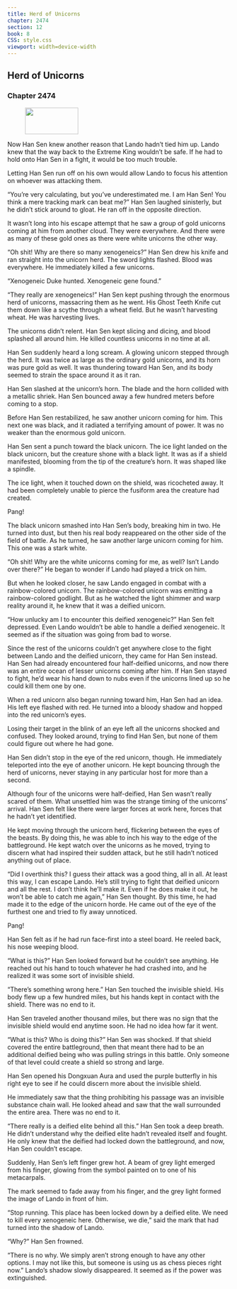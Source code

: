 ```yaml
---
title: Herd of Unicorns
chapter: 2474
section: 12
book: 8
CSS: style.css
viewport: width=device-width
---
```


## Herd of Unicorns

### Chapter 2474

<figure>
	<img src="../Images/gem.gif" alt="" id="gem" width="120" height="60" />
</figure>

Now Han Sen knew another reason that Lando hadn’t tied him up. Lando knew that the way back to the Extreme King wouldn’t be safe. If he had to hold onto Han Sen in a fight, it would be too much trouble.

Letting Han Sen run off on his own would allow Lando to focus his attention on whoever was attacking them.

“You’re very calculating, but you’ve underestimated me. I am Han Sen! You think a mere tracking mark can beat me?” Han Sen laughed sinisterly, but he didn’t stick around to gloat. He ran off in the opposite direction.

It wasn’t long into his escape attempt that he saw a group of gold unicorns coming at him from another cloud. They were everywhere. And there were as many of these gold ones as there were white unicorns the other way.

“Oh shit! Why are there so many xenogeneics?” Han Sen drew his knife and ran straight into the unicorn herd. The sword lights flashed. Blood was everywhere. He immediately killed a few unicorns.

“Xenogeneic Duke hunted. Xenogeneic gene found.”

“They really are xenogeneics!” Han Sen kept pushing through the enormous herd of unicorns, massacring them as he went. His Ghost Teeth Knife cut them down like a scythe through a wheat field. But he wasn’t harvesting wheat. He was harvesting lives.

The unicorns didn’t relent. Han Sen kept slicing and dicing, and blood splashed all around him. He killed countless unicorns in no time at all.

Han Sen suddenly heard a long scream. A glowing unicorn stepped through the herd. It was twice as large as the ordinary gold unicorns, and its horn was pure gold as well. It was thundering toward Han Sen, and its body seemed to strain the space around it as it ran.

Han Sen slashed at the unicorn’s horn. The blade and the horn collided with a metallic shriek. Han Sen bounced away a few hundred meters before coming to a stop.

Before Han Sen restabilized, he saw another unicorn coming for him. This next one was black, and it radiated a terrifying amount of power. It was no weaker than the enormous gold unicorn.

Han Sen sent a punch toward the black unicorn. The ice light landed on the black unicorn, but the creature shone with a black light. It was as if a shield manifested, blooming from the tip of the creature’s horn. It was shaped like a spindle.

The ice light, when it touched down on the shield, was ricocheted away. It had been completely unable to pierce the fusiform area the creature had created.

Pang!

The black unicorn smashed into Han Sen’s body, breaking him in two. He turned into dust, but then his real body reappeared on the other side of the field of battle. As he turned, he saw another large unicorn coming for him. This one was a stark white.

“Oh shit! Why are the white unicorns coming for me, as well? Isn’t Lando over there?” He began to wonder if Lando had played a trick on him.

But when he looked closer, he saw Lando engaged in combat with a rainbow-colored unicorn. The rainbow-colored unicorn was emitting a rainbow-colored godlight. But as he watched the light shimmer and warp reality around it, he knew that it was a deified unicorn.

“How unlucky am I to encounter this deified xenogeneic?” Han Sen felt depressed. Even Lando wouldn’t be able to handle a deified xenogeneic. It seemed as if the situation was going from bad to worse.

Since the rest of the unicorns couldn’t get anywhere close to the fight between Lando and the deified unicorn, they came for Han Sen instead. Han Sen had already encountered four half-deified unicorns, and now there was an entire ocean of lesser unicorns coming after him. If Han Sen stayed to fight, he’d wear his hand down to nubs even if the unicorns lined up so he could kill them one by one.

When a red unicorn also began running toward him, Han Sen had an idea. His left eye flashed with red. He turned into a bloody shadow and hopped into the red unicorn’s eyes.

Losing their target in the blink of an eye left all the unicorns shocked and confused. They looked around, trying to find Han Sen, but none of them could figure out where he had gone.

Han Sen didn’t stop in the eye of the red unicorn, though. He immediately teleported into the eye of another unicorn. He kept bouncing through the herd of unicorns, never staying in any particular host for more than a second.

Although four of the unicorns were half-deified, Han Sen wasn’t really scared of them. What unsettled him was the strange timing of the unicorns’ arrival. Han Sen felt like there were larger forces at work here, forces that he hadn’t yet identified.

He kept moving through the unicorn herd, flickering between the eyes of the beasts. By doing this, he was able to inch his way to the edge of the battleground. He kept watch over the unicorns as he moved, trying to discern what had inspired their sudden attack, but he still hadn’t noticed anything out of place.

“Did I overthink this? I guess their attack was a good thing, all in all. At least this way, I can escape Lando. He’s still trying to fight that deified unicorn and all the rest. I don’t think he’ll make it. Even if he does make it out, he won’t be able to catch me again,” Han Sen thought. By this time, he had made it to the edge of the unicorn horde. He came out of the eye of the furthest one and tried to fly away unnoticed.

Pang!

Han Sen felt as if he had run face-first into a steel board. He reeled back, his nose weeping blood.

“What is this?” Han Sen looked forward but he couldn’t see anything. He reached out his hand to touch whatever he had crashed into, and he realized it was some sort of invisible shield.

“There’s something wrong here.” Han Sen touched the invisible shield. His body flew up a few hundred miles, but his hands kept in contact with the shield. There was no end to it.

Han Sen traveled another thousand miles, but there was no sign that the invisible shield would end anytime soon. He had no idea how far it went.

“What is this? Who is doing this?” Han Sen was shocked. If that shield covered the entire battleground, then that meant there had to be an additional deified being who was pulling strings in this battle. Only someone of that level could create a shield so strong and large.

Han Sen opened his Dongxuan Aura and used the purple butterfly in his right eye to see if he could discern more about the invisible shield.

He immediately saw that the thing prohibiting his passage was an invisible substance chain wall. He looked ahead and saw that the wall surrounded the entire area. There was no end to it.

“There really is a deified elite behind all this.” Han Sen took a deep breath. He didn’t understand why the deified elite hadn’t revealed itself and fought. He only knew that the deified had locked down the battleground, and now, Han Sen couldn’t escape.

Suddenly, Han Sen’s left finger grew hot. A beam of grey light emerged from his finger, glowing from the symbol painted on to one of his metacarpals.

The mark seemed to fade away from his finger, and the grey light formed the image of Lando in front of him.

“Stop running. This place has been locked down by a deified elite. We need to kill every xenogeneic here. Otherwise, we die,” said the mark that had turned into the shadow of Lando.

“Why?” Han Sen frowned.

“There is no why. We simply aren’t strong enough to have any other options. I may not like this, but someone is using us as chess pieces right now.” Lando’s shadow slowly disappeared. It seemed as if the power was extinguished.